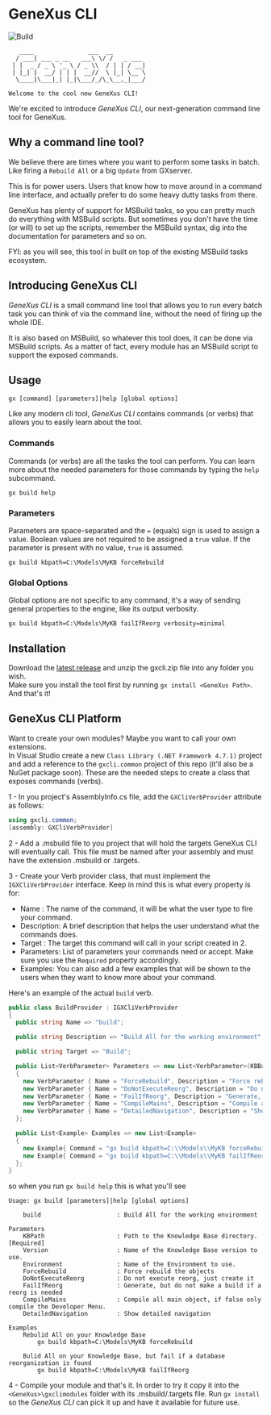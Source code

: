 # GeneXus CLI
![Build](https://github.com/sebagomez/gxcli/workflows/Build/badge.svg?branch=master&event=push)
```
   ____               ___  __
  / ___| ___ _ __   ___\ \/ /   _ ___
 | |  _ / _ \ '_ \ / _ \\  / | | / __|
 | |_| |  __/ | | |  __//  \ |_| \__ \
  \____|\___|_| |_|\___/_/\_\__,_|___/

Welcome to the cool new GeneXus CLI!
```

We're excited to introduce *GeneXus CLI*, our next-generation command line tool for GeneXus.

## Why a command line tool?

We believe there are times where you want to perform some tasks in batch. Like firing a `Rebuild All` or a big `Update` from GXserver.

This is for power users. Users that know how to move around in a command line interface, and actually prefer to do some heavy dutty tasks from there. 

GeneXus has plenty of support for MSBuild tasks, so you can pretty much do everything with MSBuild scripts. But sometimes you don't have the time (or will) to set up the scripts, remember the MSBuild syntax, dig into the documentation for parameters and so on.

FYI: as you will see, this tool in built on top of the existing MSBuild tasks ecosystem.

## Introducing GeneXus CLI

*GeneXus CLI* is a small command line tool that allows you to run every batch task you can think of via the command line, without the need of firing up the whole IDE.

It is also based on MSBuild, so whatever this tool does, it can be done via MSBuild scripts. As a matter of fact, every module has an MSBuild script to support the exposed commands.


## Usage

```
gx [command] [parameters]|help [global options]
```

Like any modern cli tool, *GeneXus CLI* contains commands (or verbs) that allows you to easily learn about the tool.

### Commands
Commands (or verbs) are all the tasks the tool can perform. You can learn more about the needed parameters for those commands by typing the `help` subcommand.
```
gx build help
```

### Parameters
Parameters are space-separated and the `=` (equals) sign is used to assign a value. Boolean values are not required to be assigned a `true` value. If the parameter is present with no value, `true` is assumed.
```
gx build kbpath=C:\Models\MyKB forceRebuild
```

### Global Options
Global options are not specific to any command, it's a way of sending general properties to the engine, like its output verbosity.
```
gx build kbpath=C:\Models\MyKB failIfReorg verbosity=minimal
```


## Installation
Download the [latest release](https://github.com/sebagomez/gxcli/releases/latest) and unzip the gxcli.zip file into any folder you wish.  
Make sure you install the tool first by running `gx install <GeneXus Path>`. And that's it!


## GeneXus CLI Platform
Want to create your own modules? Maybe you want to call your own extensions.  
In Visual Studio create a new `Class Library (.NET Framework 4.7.1)` project and add a reference to the `gxcli.common` project of this repo (it'll also be a NuGet package soon).
These are the needed steps to create a class that exposes commands (verbs).  

1 - In you project's AssemblyInfo.cs file, add the `GXCliVerbProvider` attribute as follows:

```c#
using gxcli.common;
[assembly: GXCliVerbProvider]
```

2 - Add a .msbuild file to you project that will hold the targets GeneXus CLI will eventually call. This file must be named after your assembly and must have the extension .msbuild or .targets.

3 - Create your Verb provider class, that must implement the `IGXCliVerbProvider` interface. Keep in mind this is what every property is for:

- Name : The name of the command, it will be what the user type to fire your command.
- Description: A brief description that helps the user understand what the commands does.
- Target : The target this command will call in your script created in 2.
- Parameters: List of parameters your commands need or accept. Make sure you use the `Required` property accordingly.
- Examples: You can also add a few examples that will be shown to the users when they want to know more about your command.

Here's an example of the actual `build` verb.
```cs
public class BuildProvider : IGXCliVerbProvider
{
  public string Name => "build";

  public string Description => "Build All for the working environment";

  public string Target => "Build";

  public List<VerbParameter> Parameters => new List<VerbParameter>(KBBasedVerbProvider.KBParameters)
  {
    new VerbParameter { Name = "ForceRebuild", Description = "Force rebuild the objects" },
    new VerbParameter { Name = "DoNotExecuteReorg", Description = "Do not execute reorg, just create it" },
    new VerbParameter { Name = "FailIfReorg", Description = "Generate, but do not make a build if a reorg is needed" },
    new VerbParameter { Name = "CompileMains", Description = "Compile all main object, if false only compile the Developer Menu." },
    new VerbParameter { Name = "DetailedNavigation", Description = "Show detailed navigation" },
  };

  public List<Example> Examples => new List<Example>
  {
    new Example{ Command = "gx build kbpath=C:\\Models\\MyKB forceRebuild", Description = "Rebulid All on your Knowledge Base" }, 
    new Example{ Command = "gx build kbpath=C:\\Models\\MyKB failIfReorg", Description = "Bulid All on your Knowledge Base, but fail if a database reorganization is found" }
  };
}
```
so when you run `gx build help` this is what you'll see  
```
Usage: gx build [parameters]|help [global options]

    build                     : Build All for the working environment

Parameters
    KBPath                    : Path to the Knowledge Base directory. [Required]
    Version                   : Name of the Knowledge Base version to use.
    Environment               : Name of the Environment to use.
    ForceRebuild              : Force rebuild the objects
    DoNotExecuteReorg         : Do not execute reorg, just create it
    FailIfReorg               : Generate, but do not make a build if a reorg is needed
    CompileMains              : Compile all main object, if false only compile the Developer Menu.
    DetailedNavigation        : Show detailed navigation

Examples
    Rebulid All on your Knowledge Base
        gx build kbpath=C:\Models\MyKB forceRebuild

    Bulid All on your Knowledge Base, but fail if a database reorganization is found
        gx build kbpath=C:\Models\MyKB failIfReorg
```

4 - Compile your module and that's it. In order to try it copy it into the `<GeneXus>\gxclimodules` folder with its .msbuild/.targets file. Run `gx install` so the *GeneXus CLI* can pick it up and have it available for future use.
